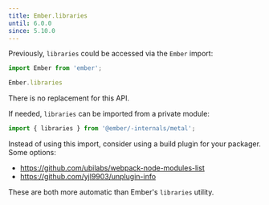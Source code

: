 ```yaml
---
title: Ember.libraries
until: 6.0.0
since: 5.10.0
---
```



Previously, `libraries` could be accessed via the `Ember` import:
```js
import Ember from 'ember';

Ember.libraries
```

There is no replacement for this API.

If needed, `libraries` can be imported from a private module:
```js
import { libraries } from '@ember/-internals/metal';

```

Instead of using this import, consider using a build plugin for your packager. 
Some options:
- https://github.com/ubilabs/webpack-node-modules-list
- https://github.com/yjl9903/unplugin-info

These are both more automatic than Ember's `libraries` utility.
